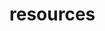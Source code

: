 <!-- generated by markdown-notes-tree -->

# resources

<!-- optional markdown-notes-tree directory description starts here -->

<!-- optional markdown-notes-tree directory description ends here -->


